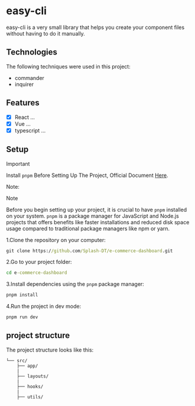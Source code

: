 # easy-cli

<!-- 2.Introduction -->

easy-cli is a very small library that helps you create your component files without having to do it manually.

<!-- 3.Technologies -->

## Technologies

The following techniques were used in this project:

- commander
- inquirer

## Features

- [x] React ...
- [x] Vue ...
- [x] typescript ...

<!-- 5.Setup -->

## Setup

> [!IMPORTANT]
> Install `pnpm` Before Setting Up The Project, Official Document [Here](https://pnpm.io/installation).

Note:

> [!NOTE]
> Before you begin setting up your project, it is crucial to have `pnpm` installed on your system. `pnpm` is a package manager for JavaScript and Node.js projects that offers benefits like faster installations and reduced disk space usage compared to traditional package managers like npm or yarn.

1.Clone the repository on your computer:

```cmd
git clone https://github.com/Splash-DT/e-commerce-dashboard.git
```

2.Go to your project folder:

```cmd
cd e-commerce-dashboard
```

3.Install dependencies using the `pnpm` package manager:

```cmd
pnpm install
```

4.Run the project in dev mode:

```cmd
pnpm run dev
```

<!-- 6.project structure -->

## project structure

The project structure looks like this:

```
└── src/
    ├── app/
    |
    ├── layouts/
    |
    ├── hooks/
    |
    ├── utils/
```
